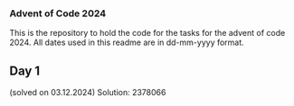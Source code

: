 ### Advent of Code 2024
This is the repository to hold the code for the tasks for the advent of code
2024. All dates used in this readme are in dd-mm-yyyy format.

## Day 1 
(solved on 03.12.2024)
Solution:  2378066
